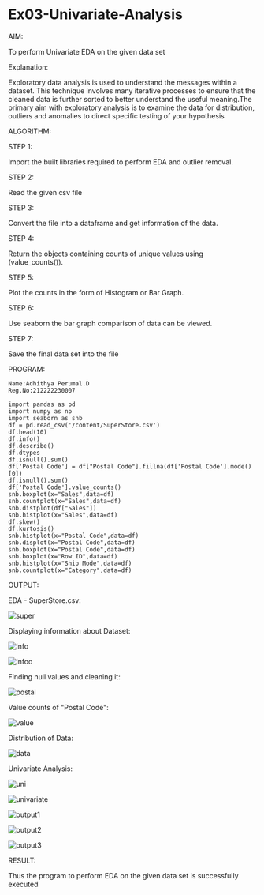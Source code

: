 # Ex03-Univariate-Analysis

AIM:

To perform Univariate EDA on the given data set

Explanation:

Exploratory data analysis is used to understand the messages within a dataset. This technique involves many iterative processes to ensure that the cleaned data is further sorted to better understand the useful meaning.The primary aim with exploratory analysis is to examine the data for distribution, outliers and anomalies to direct specific testing of your hypothesis

ALGORITHM:

STEP 1:

Import the built libraries required to perform EDA and outlier removal.

STEP 2:

Read the given csv file

STEP 3:

Convert the file into a dataframe and get information of the data.

STEP 4:

Return the objects containing counts of unique values using (value_counts()).

STEP 5:

Plot the counts in the form of Histogram or Bar Graph.

STEP 6:

Use seaborn the bar graph comparison of data can be viewed.

STEP 7:

Save the final data set into the file

PROGRAM:
```
Name:Adhithya Perumal.D
Reg.No:212222230007

import pandas as pd
import numpy as np
import seaborn as snb
df = pd.read_csv('/content/SuperStore.csv')
df.head(10)
df.info()
df.describe()
df.dtypes
df.isnull().sum()
df['Postal Code'] = df["Postal Code"].fillna(df['Postal Code'].mode()[0])
df.isnull().sum()
df['Postal Code'].value_counts()
snb.boxplot(x="Sales",data=df)
snb.countplot(x="Sales",data=df)
snb.distplot(df["Sales"])
snb.histplot(x="Sales",data=df)
df.skew()
df.kurtosis()
snb.histplot(x="Postal Code",data=df)
snb.displot(x="Postal Code",data=df)
snb.boxplot(x="Postal Code",data=df)
snb.boxplot(x="Row ID",data=df)
snb.histplot(x="Ship Mode",data=df)
snb.countplot(x="Category",data=df)
```

OUTPUT:

EDA - SuperStore.csv:

![super](https://user-images.githubusercontent.com/118707079/228013269-4b046fff-c146-4342-975c-e7b5521c2ce3.png)

Displaying information about Dataset:

![info](https://user-images.githubusercontent.com/118707079/228013369-408a5bb0-62f9-4b4b-ad13-f4fa704fca09.png)

![infoo](https://user-images.githubusercontent.com/118707079/228014697-9b65de90-28e2-4000-89ca-8a811b04e74f.png)

Finding null values and cleaning it:

![postal](https://user-images.githubusercontent.com/118707079/228014880-efa23284-d40b-4619-acea-ef54f04a1204.png)

Value counts of "Postal Code":

![value](https://user-images.githubusercontent.com/118707079/228015110-d7d2b5d2-711a-40b4-90b8-e3ec84008529.png)

Distribution of Data:

![data](https://user-images.githubusercontent.com/118707079/228015236-4d703949-202d-494a-a36f-c62cc49af261.png)

Univariate Analysis:

![uni](https://user-images.githubusercontent.com/118707079/228015499-e56295ba-b07b-4781-8043-024020d446fb.png)

![univariate](https://user-images.githubusercontent.com/118707079/228015859-2604b4c1-94b1-4794-b719-77dc9ff16e2a.png)

![output1](https://user-images.githubusercontent.com/118707079/228016023-09edf85f-acdb-4e01-93cd-840c960ca027.png)

![output2](https://user-images.githubusercontent.com/118707079/228016212-b3cb2c32-aa4e-43d8-92bc-7c4de814d885.png)

![output3](https://user-images.githubusercontent.com/118707079/228016330-3c8f7b9f-75b5-4097-8290-6e6c42c3b684.png)

RESULT:

Thus the program to perform EDA on the given data set is successfully executed
















